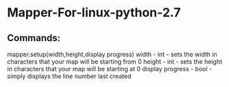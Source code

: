 # Mapper-For-linux-python-2.7

Commands:
---------

mapper.setup(width,height,display progress)
width - int - sets the width in characters that your map will be starting from 0
height - int - sets the height in characters that your map will be starting at 0
display progress - bool - simply displays the line number last created

